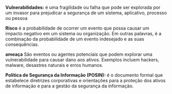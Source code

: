 **Vulnerabilidades:** é uma fragilidade ou falha que pode ser explorada por um invasor para prejudicar a segurança de um sistema, aplicativo, processo ou pessoa

**Risco** é a probabilidade de ocorrer um evento que possa causar um impacto negativo em um sistema ou organização. Em outras palavras, é a combinação da probabilidade de um evento indesejado e as suas consequências.

**ameaça** São eventos ou agentes potenciais que podem explorar uma vulnerabilidade para causar dano aos ativos. Exemplos incluem hackers, malware, desastres naturais e erros humanos.

**Política de Segurança da Informação (POSIN):** é o documento formal que estabelece diretrizes corporativas e orientações para a proteção dos ativos de informação e para a gestão da segurança da informação.